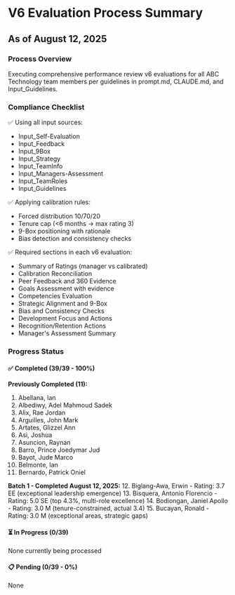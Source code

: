 # V6 Evaluation Process Summary
## As of August 12, 2025

### Process Overview
Executing comprehensive performance review v6 evaluations for all ABC Technology team members per guidelines in prompt.md, CLAUDE.md, and Input_Guidelines.

### Compliance Checklist
✅ Using all input sources:
- Input_Self-Evaluation
- Input_Feedback 
- Input_9Box
- Input_Strategy
- Input_TeamInfo
- Input_Managers-Assessment
- Input_TeamRoles
- Input_Guidelines

✅ Applying calibration rules:
- Forced distribution 10/70/20
- Tenure cap (<6 months → max rating 3)
- 9-Box positioning with rationale
- Bias detection and consistency checks

✅ Required sections in each v6 evaluation:
- Summary of Ratings (manager vs calibrated)
- Calibration Reconciliation
- Peer Feedback and 360 Evidence
- Goals Assessment with evidence
- Competencies Evaluation
- Strategic Alignment and 9-Box
- Bias and Consistency Checks
- Development Focus and Actions
- Recognition/Retention Actions
- Manager's Assessment Summary

### Progress Status

#### ✅ Completed (39/39 - 100%)

**Previously Completed (11):**
1. Abellana, Ian
2. Albediwy, Adel Mahmoud Sadek
3. Alix, Rae Jordan
4. Arguilles, John Mark
5. Artates, Glizzel Ann
6. Asi, Joshua
7. Asuncion, Raynan
8. Barro, Prince Joedymar Jud
9. Bayot, Jude Marco
10. Belmonte, Ian
11. Bernardo, Patrick Oniel

**Batch 1 - Completed August 12, 2025:**
12. Biglang-Awa, Erwin - Rating: 3.7 EE (exceptional leadership emergence)
13. Bisquera, Antonio Florencio - Rating: 5.0 SE (top 4.3%, multi-role excellence)
14. Bodiongan, Janiel Apollo - Rating: 3.0 M (tenure-constrained, actual 3.4)
15. Bucayan, Ronald - Rating: 3.0 M (exceptional areas, strategic gaps)

#### ⏳ In Progress (0/39)
None currently being processed


#### 📋 Pending (0/39 - 0%)

None